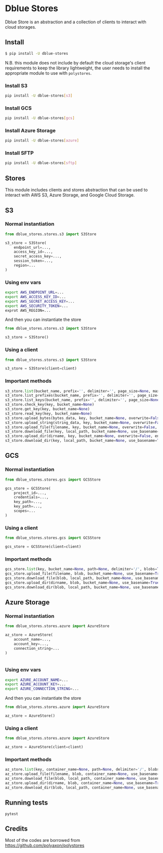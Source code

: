# Dblue Stores

Dblue Store is an abstraction and a collection of clients to interact with cloud storages.


## Install

```bash
$ pip install -U dblue-stores
```

N.B. this module does not include by default the cloud storage's client requirements 
to keep the library lightweight, the user needs to install the appropriate module to use with `polystores`.

### Install S3

```bash
pip install -U dblue-stores[s3]
```

### Install GCS


```bash
pip install -U dblue-stores[gcs]
```

### Install Azure Storage


```bash
pip install -U dblue-stores[azure]
```

### Install SFTP


```bash
pip install -U dblue-stores[sftp]
```

## Stores

This module includes clients and stores abstraction that can be used to interact with AWS S3, Azure Storage, and Google Cloud Storage.


## S3

### Normal instantiation

```python
from dblue_stores.stores.s3 import S3Store

s3_store = S3Store(
    endpoint_url=..., 
    access_key_id=...,
    secret_access_key=...,
    session_token=...,
    region=...
)
```


### Using env vars

```bash
export AWS_ENDPOINT_URL=...
export AWS_ACCESS_KEY_ID=...
export AWS_SECRET_ACCESS_KEY=...
export AWS_SECURITY_TOKEN=...
exprot AWS_REGION=...
```

And then you can instantiate the store
```python
from dblue_stores.stores.s3 import S3Store

s3_store = S3Store()
```

### Using a client

```python
from dblue_stores.stores.s3 import S3Store

s3_store = S3Store(client=client)
```

### Important methods

```python
s3_store.list(bucket_name, prefix='', delimiter='', page_size=None, max_items=None, keys=True, prefixes=True)
s3_store.list_prefixes(bucket_name, prefix='', delimiter='', page_size=None, max_items=None)
s3_store.list_keys(bucket_name, prefix='', delimiter='', page_size=None, max_items=None)
s3_store.check_key(key, bucket_name=None)
s3_store.get_key(key, bucket_name=None)
s3_store.read_key(key, bucket_name=None)
s3_store.upload_bytes(bytes_data, key, bucket_name=None, overwrite=False, encrypt=False, acl=None)
s3_store.upload_string(string_data, key, bucket_name=None, overwrite=False, encrypt=False, acl=None, encoding='utf-8')
s3_store.upload_file(filename, key, bucket_name=None, overwrite=False, encrypt=False, acl=None, use_basename=True)
s3_store.download_file(key, local_path, bucket_name=None, use_basename=True)
s3_store.upload_dir(dirname, key, bucket_name=None, overwrite=False, encrypt=False, acl=None, use_basename=True)
s3_store.download_dir(key, local_path, bucket_name=None, use_basename=True)
```


## GCS

### Normal instantiation

```python
from dblue_stores.stores.gcs import GCSStore

gcs_store = GCSStore(
    project_id=..., 
    credentials=...,
    key_path=...,
    key_path=...,
    scopes=...
)
```

### Using a client

```python
from dblue_stores.stores.gcs import GCSStore

gcs_store = GCSStore(client=client)
```

### Important methods

```python
gcs_store.list(key, bucket_name=None, path=None, delimiter='/', blobs=True, prefixes=True)
gcs_store.upload_file(filename, blob, bucket_name=None, use_basename=True)
gcs_store.download_file(blob, local_path, bucket_name=None, use_basename=True)
gcs_store.upload_dir(dirname, blob, bucket_name=None, use_basename=True)
gcs_store.download_dir(blob, local_path, bucket_name=None, use_basename=True)
```

## Azure Storage

### Normal instantiation

```python
from dblue_stores.stores.azure import AzureStore

az_store = AzureStore(
    account_name=..., 
    account_key=...,
    connection_string=...
)
                      
```

### Using env vars

```bash
export AZURE_ACCOUNT_NAME=...
export AZURE_ACCOUNT_KEY=...
export AZURE_CONNECTION_STRING=...
```

And then you can instantiate the store
```python
from dblue_stores.stores.azure import AzureStore

az_store = AzureStore()
```

### Using a client

```python
from dblue_stores.stores.azure import AzureStore

az_store = AzureStore(client=client)
```

### Important methods

```python
az_store.list(key, container_name=None, path=None, delimiter='/', blobs=True, prefixes=True)
az_store.upload_file(filename, blob, container_name=None, use_basename=True)
az_store.download_file(blob, local_path, container_name=None, use_basename=True)
az_store.upload_dir(dirname, blob, container_name=None, use_basename=True)
az_store.download_dir(blob, local_path, container_name=None, use_basename=True)
```

## Running tests

```
pytest
```

## Credits
Most of the codes are borrowed from https://github.com/polyaxon/polystores
